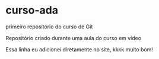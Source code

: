 # curso-ada
 primeiro repositório do curso de Git

 Repositório criado durante uma aula do curso em vídeo

Essa linha eu adicionei diretamente no site, kkkk muito bom!

